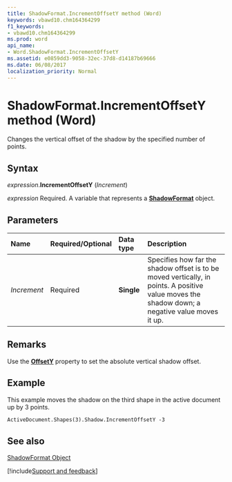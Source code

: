 ```yaml
---
title: ShadowFormat.IncrementOffsetY method (Word)
keywords: vbawd10.chm164364299
f1_keywords:
- vbawd10.chm164364299
ms.prod: word
api_name:
- Word.ShadowFormat.IncrementOffsetY
ms.assetid: e0859dd3-9058-32ec-37d8-d14187b69666
ms.date: 06/08/2017
localization_priority: Normal
---
```



# ShadowFormat.IncrementOffsetY method (Word)

Changes the vertical offset of the shadow by the specified number of points.


## Syntax

_expression_.**IncrementOffsetY** (_Increment_)

_expression_ Required. A variable that represents a **[ShadowFormat](Word.ShadowFormat.md)** object.


## Parameters



|Name|Required/Optional|Data type|Description|
|:-----|:-----|:-----|:-----|
| _Increment_|Required| **Single**|Specifies how far the shadow offset is to be moved vertically, in points. A positive value moves the shadow down; a negative value moves it up.|

## Remarks

Use the  **[OffsetY](Word.ShadowFormat.OffsetY.md)** property to set the absolute vertical shadow offset.


## Example

This example moves the shadow on the third shape in the active document up by 3 points.


```vb
ActiveDocument.Shapes(3).Shadow.IncrementOffsetY -3
```


## See also


[ShadowFormat Object](Word.ShadowFormat.md)

[!include[Support and feedback](~/includes/feedback-boilerplate.md)]